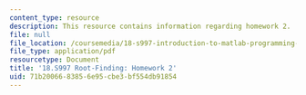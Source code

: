 ```yaml
---
content_type: resource
description: This resource contains information regarding homework 2.
file: null
file_location: /coursemedia/18-s997-introduction-to-matlab-programming-fall-2011/71b2006683856e95cbe3bf554db91854_MIT18_S997F11_Homework_2.pdf
file_type: application/pdf
resourcetype: Document
title: '18.S997 Root-Finding: Homework 2'
uid: 71b20066-8385-6e95-cbe3-bf554db91854
---
```

